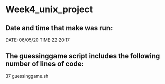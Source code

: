 # Week4_unix_project
## Date and time that make was run: 
DATE: 06/05/20 TIME:22:20:17
## The guessinggame script includes the following number of lines of code: 
37 guessinggame.sh
